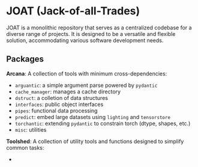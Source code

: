 # JOAT (Jack-of-all-Trades)

JOAT is a monolithic repository that serves as a centralized codebase for a diverse range of projects. It is designed to be a versatile and flexible solution, accommodating various software development needs.

## Packages

**Arcana**: A collection of tools with minimum cross-dependencies:
- `arguantic`: a simple argument parse powered by `pydantic`
- `cache_manager`: manages a cache directory
- `dstruct`: a colletion of data structures
- `interfaces`: public object interfaces
- `pipes`: functional data processing
- `predict`: embed large datasets using `lighting` and `tensorstore`
- `torchantic`: extending `pydantic` to constrain torch (dtype, shapes, etc.)
- `misc`: utilities

**Toolshed**: A collection of utility tools and functions designed to simplify common tasks:

- 


